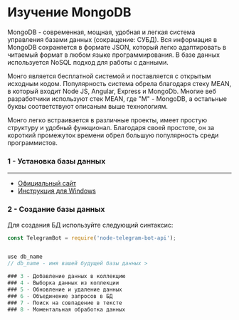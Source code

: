 #  Изучение MongoDB

MongoDB - современная, мощная, удобная и легкая система управления базами данных (сокращение: СУБД). Вся информация в MongoDB сохраняется в формате JSON, который легко адаптировать в читаемый формат в любом языке программирования. В базе данных используется NoSQL подход для работы с данными.

Монго является бесплатной системой и поставляется с открытым исходным кодом. Популярность система обрела благодаря стеку MEAN, в который входит Node JS, Angular, Express и MongoDb. Многие веб разработчики используют стек MEAN, где "M" - MongoDB, а остальные буквы соответствуют описаным выше технологиям.

Монго легко встраивается в различные проекты, имеет простую структуру и удобный функционал. Благодаря своей простоте, он за короткий промежуток времени обрел большую популярность среди программистов.


### 1 - Установка базы данных

---

- [Официальный сайт](https://www.mongodb.com/)
- [Инструкция для Windows](https://docs.mongodb.com/manual/tutorial/install-mongodb-on-windows/)


### 2 - Создание базы данных

Для создания БД используйте следующий синтаксис:
```js
const TelegramBot = require('node-telegram-bot-api');


use db_name
// db_name - имя вашей будущей базы данных >

### 3 - Добавление данных в коллекцию
### 4 - Выборка данных из коллекции
### 5 - Обновление и удаление данных
### 6 - Объединение запросов в БД
### 7 - Поиск на совпадение в тексте
### 8 - Моментальная обработка данных
